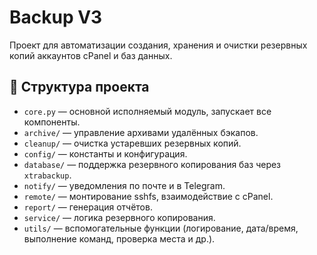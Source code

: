 # Backup V3

Проект для автоматизации создания, хранения и очистки резервных копий аккаунтов cPanel и баз данных.

## 🧩 Структура проекта

- `core.py` — основной исполняемый модуль, запускает все компоненты.
- `archive/` — управление архивами удалённых бэкапов.
- `cleanup/` — очистка устаревших резервных копий.
- `config/` — константы и конфигурация.
- `database/` — поддержка резервного копирования баз через `xtrabackup`.
- `notify/` — уведомления по почте и в Telegram.
- `remote/` — монтирование sshfs, взаимодействие с cPanel.
- `report/` — генерация отчётов.
- `service/` — логика резервного копирования.
- `utils/` — вспомогательные функции (логирование, дата/время, выполнение команд, проверка места и др.).